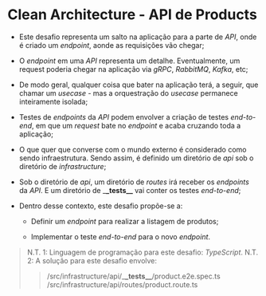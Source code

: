 # Clean Architecture - API de Products

- Este desafio representa um salto na aplicação para a parte de _API_, onde é criado um _endpoint_, aonde as requisições vão chegar;

- O _endpoint_ em uma _API_ representa um detalhe. Eventualmente, um request poderia chegar na aplicação via _gRPC_, _RabbitMQ_, _Kafka_, etc;

- De modo geral, qualquer coisa que bater na aplicação terá, a seguir, que chamar um _usecase_ - mas a orquestração do _usecase_ permanece inteiramente isolada;

- Testes de _endpoints_ da _API_ podem envolver a criação de testes _end-to-end_, em que um _request_ bate no _endpoint_ e acaba cruzando toda a aplicação;

- O que quer que converse com o mundo externo é considerado como sendo infraestrutura. Sendo assim, é definido um diretório de _api_ sob o diretório de _infrastructure_;

- Sob o diretório de _api_, um diretório de _routes_ irá receber os _endpoints_ da _API_. E um diretório de \_**\_tests\_\_** vai conter os testes _end-to-end_;

- Dentro desse contexto, este desafio propõe-se a:

  - Definir um _endpoint_ para realizar a listagem de produtos;

  - Implementar o teste _end-to-end_ para o novo _endpoint_.

> N.T. 1: Linguagem de programação para este desafio: _TypeScript_.
> N.T. 2: A solução para este desafio envolve:
>
> > /src/infrastructure/api/\_**\_tests\_\_**/product.e2e.spec.ts
> > /src/infrastructure/api/routes/product.route.ts
